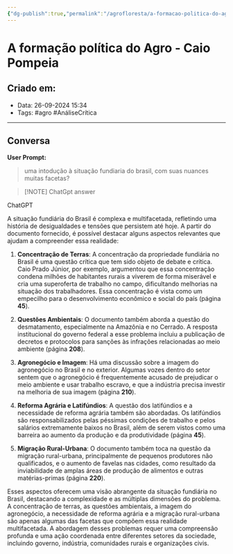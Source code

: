 ```yaml
---
{"dg-publish":true,"permalink":"/agrofloresta/a-formacao-politica-do-agro-caio-pompeia/","tags":["agro","AnáliseCrítica"],"dgHomeLink":true,"dgShowLocalGraph":true,"dgShowFileTree":true,"noteIcon":""}
---
```


# A formação política do Agro - Caio Pompeia

## Criado em:
- Data: 26-09-2024 15:34
- Tags: #agro #AnáliseCrítica 

---
## Conversa

**User Prompt:**
>uma intodução à situação fundiaria do brasil, com suas nuances muitas facetas?

> [!NOTE] ChatGpt answer
> 

ChatGPT

A situação fundiária do Brasil é complexa e multifacetada, refletindo uma história de desigualdades e tensões que persistem até hoje. A partir do documento fornecido, é possível destacar alguns aspectos relevantes que ajudam a compreender essa realidade:

1. **Concentração de Terras**: A concentração da propriedade fundiária no Brasil é uma questão crítica que tem sido objeto de debate e crítica. Caio Prado Júnior, por exemplo, argumentou que essa concentração condena milhões de habitantes rurais a viverem de forma miserável e cria uma superoferta de trabalho no campo, dificultando melhorias na situação dos trabalhadores. Essa concentração é vista como um empecilho para o desenvolvimento econômico e social do país (página **45**).

2. **Questões Ambientais**: O documento também aborda a questão do desmatamento, especialmente na Amazônia e no Cerrado. A resposta institucional do governo federal a esse problema incluiu a publicação de decretos e protocolos para sanções às infrações relacionadas ao meio ambiente (página **208**).

3. **Agronegócio e Imagem**: Há uma discussão sobre a imagem do agronegócio no Brasil e no exterior. Algumas vozes dentro do setor sentem que o agronegócio é frequentemente acusado de prejudicar o meio ambiente e usar trabalho escravo, e que a indústria precisa investir na melhoria de sua imagem (página **210**).

4. **Reforma Agrária e Latifúndios**: A questão dos latifúndios e a necessidade de reforma agrária também são abordadas. Os latifúndios são responsabilizados pelas péssimas condições de trabalho e pelos salários extremamente baixos no Brasil, além de serem vistos como uma barreira ao aumento da produção e da produtividade (página **45**).

5. **Migração Rural-Urbana**: O documento também toca na questão da migração rural-urbana, principalmente de pequenos produtores não qualificados, e o aumento de favelas nas cidades, como resultado da inviabilidade de amplas áreas de produção de alimentos e outras matérias-primas (página **220**).

Esses aspectos oferecem uma visão abrangente da situação fundiária no Brasil, destacando a complexidade e as múltiplas dimensões do problema. A concentração de terras, as questões ambientais, a imagem do agronegócio, a necessidade de reforma agrária e a migração rural-urbana são apenas algumas das facetas que compõem essa realidade multifacetada. A abordagem desses problemas requer uma compreensão profunda e uma ação coordenada entre diferentes setores da sociedade, incluindo governo, indústria, comunidades rurais e organizações civis.